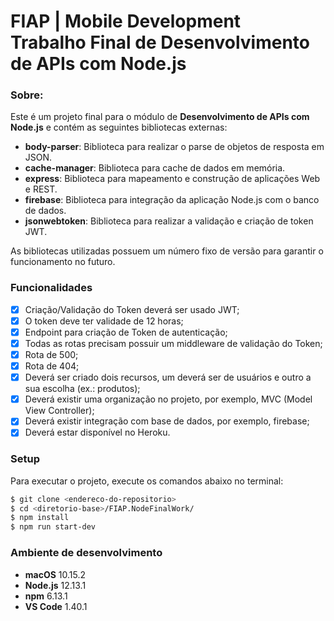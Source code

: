 # FIAP | Mobile Development<br>Trabalho Final de Desenvolvimento de APIs com Node.js<br>


### Sobre:

Este é um projeto final para o módulo de **Desenvolvimento de APIs com Node.js** e contém as seguintes bibliotecas externas:</br>

- **body-parser**: Biblioteca para realizar o parse de objetos de resposta em JSON.
- **cache-manager**: Biblioteca para cache de dados em memória.
- **express**: Biblioteca para mapeamento e construção de aplicações Web e REST.
- **firebase**: Biblioteca para integração da aplicação Node.js com o banco de dados.
- **jsonwebtoken**: Biblioteca para realizar a validação e criação de token JWT.

As bibliotecas utilizadas possuem um número fixo de versão para garantir o funcionamento no futuro.

### Funcionalidades
- [x] Criação/Validação do Token deverá ser usado JWT;
- [x] O token deve ter validade de 12 horas;
- [x] Endpoint para criação de Token de autenticação;
- [x] Todas as rotas precisam possuir um middleware de validação do Token;
- [x] Rota de 500;
- [x] Rota de 404;
- [x] Deverá ser criado dois recursos, um deverá ser de usuários e outro a sua escolha (ex.: produtos);
- [x] Deverá existir uma organização no projeto, por exemplo, MVC (Model View Controller);
- [x] Deverá existir integração com base de dados, por exemplo, firebase;
- [x] Deverá estar disponível no Heroku.

### Setup

Para executar o projeto, execute os comandos abaixo no terminal:
```sh
$ git clone <endereco-do-repositorio>
$ cd <diretorio-base>/FIAP.NodeFinalWork/
$ npm install
$ npm run start-dev
```

### Ambiente de desenvolvimento
- **macOS** 10.15.2
- **Node.js** 12.13.1
- **npm** 6.13.1
- **VS Code** 1.40.1